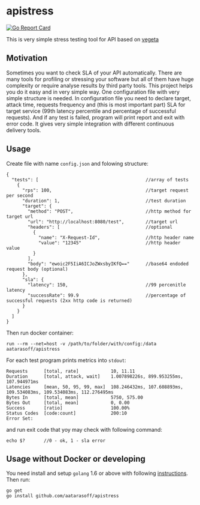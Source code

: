 # apistress

[![Go Report Card](https://goreportcard.com/badge/github.com/aatarasoff/apistress)](https://goreportcard.com/report/github.com/aatarasoff/apistress)

This is very simple stress testing tool for API based on [vegeta](https://github.com/tsenart/vegeta)

## Motivation

Sometimes you want to check SLA of your API automatically. There are many tools for profiling or stressing your software but all of them have huge complexity or require analyse results by third party tools. This project helps you do it easy and in very simple way. One configuration file with very simple structure is needed. In configuration file you need to declare target, attack time, requests frequency and (this is most important part) SLA for target service (99th latency percentile and percentage of successful requests). And if any test is failed, program will print report and exit with error code. It gives very simple integration with different continuous delivery tools.

## Usage

Create file with name `config.json` and folowing structure:
```
{
  "tests": [                                        //array of tests
    {
      "rps": 100,                                   //target request per second
      "duration": 1,                                //test duration
      "target": {
        "method": "POST",                           //http method for target url
        "url": "http://localhost:8080/test",        //target url
        "headers": [                                //optional
          {
            "name": "X-Request-Id",                 //http header name
            "value": "12345"                        //http header value
          }
        ],
        "body": "ewoic2F5IiA6ICJoZWxsbyIKfQ=="      //base64 endoded request body (optional)
      },
      "sla": {
        "latency": 150,                             //99 percenitle latency
        "successRate": 99.9                         //percentage of successful requests (2xx http code is returned)
      }
    }
  ]
}
```
Then run docker container:
```
run --rm --net=host -v /path/to/folder/with/config:/data aatarasoff/apistress
```
For each test program prints metrics into `stdout`:
```
Requests      [total, rate]            10, 11.11
Duration      [total, attack, wait]    1.007898226s, 899.953255ms, 107.944971ms
Latencies     [mean, 50, 95, 99, max]  108.246432ms, 107.608893ms, 109.534083ms, 109.534083ms, 112.276495ms
Bytes In      [total, mean]            5750, 575.00
Bytes Out     [total, mean]            0, 0.00
Success       [ratio]                  100.00%
Status Codes  [code:count]             200:10
Error Set:
```
and run exit code that yoy may check with following command:
```
echo $?       //0 - ok, 1 - sla error
```

## Usage without Docker or developing

You need install and setup `golang` 1.6 or above with following [instructions](https://golang.org/doc/install). Then run:
```
go get
go install github.com/aatarasoff/apistress
```
